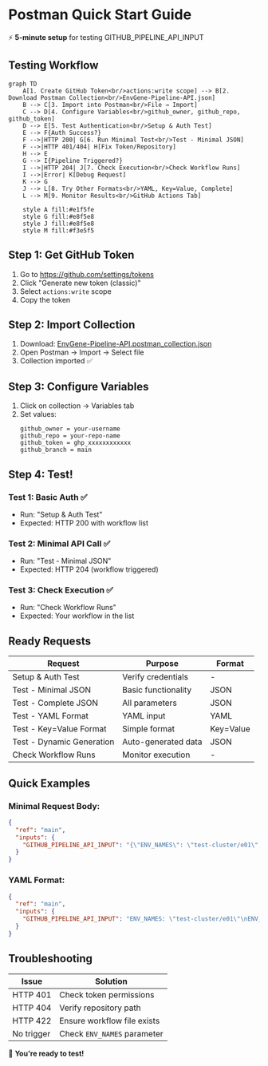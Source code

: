 # Postman Quick Start Guide

⚡ **5-minute setup** for testing GITHUB_PIPELINE_API_INPUT

## Testing Workflow

```mermaid
graph TD
    A[1. Create GitHub Token<br/>actions:write scope] --> B[2. Download Postman Collection<br/>EnvGene-Pipeline-API.json]
    B --> C[3. Import into Postman<br/>File → Import]
    C --> D[4. Configure Variables<br/>github_owner, github_repo, github_token]
    D --> E[5. Test Authentication<br/>Setup & Auth Test]
    E --> F{Auth Success?}
    F -->|HTTP 200| G[6. Run Minimal Test<br/>Test - Minimal JSON]
    F -->|HTTP 401/404| H[Fix Token/Repository]
    H --> E
    G --> I{Pipeline Triggered?}
    I -->|HTTP 204| J[7. Check Execution<br/>Check Workflow Runs]
    I -->|Error| K[Debug Request]
    K --> G
    J --> L[8. Try Other Formats<br/>YAML, Key=Value, Complete]
    L --> M[9. Monitor Results<br/>GitHub Actions Tab]
    
    style A fill:#e1f5fe
    style G fill:#e8f5e8
    style J fill:#e8f5e8
    style M fill:#f3e5f5
```

## Step 1: Get GitHub Token
1. Go to https://github.com/settings/tokens
2. Click "Generate new token (classic)"
3. Select `actions:write` scope
4. Copy the token

## Step 2: Import Collection
1. Download: [EnvGene-Pipeline-API.postman_collection.json](../postman/EnvGene-Pipeline-API.postman_collection.json)
2. Open Postman → Import → Select file
3. Collection imported ✅

## Step 3: Configure Variables
1. Click on collection → Variables tab
2. Set values:
   ```
   github_owner = your-username
   github_repo = your-repo-name  
   github_token = ghp_xxxxxxxxxxxx
   github_branch = main
   ```

## Step 4: Test!

### Test 1: Basic Auth ✅
- Run: "Setup & Auth Test"
- Expected: HTTP 200 with workflow list

### Test 2: Minimal API Call ✅
- Run: "Test - Minimal JSON"
- Expected: HTTP 204 (workflow triggered)

### Test 3: Check Execution ✅
- Run: "Check Workflow Runs"
- Expected: Your workflow in the list

## Ready Requests

| Request | Purpose | Format |
|---------|---------|---------|
| Setup & Auth Test | Verify credentials | - |
| Test - Minimal JSON | Basic functionality | JSON |
| Test - Complete JSON | All parameters | JSON |
| Test - YAML Format | YAML input | YAML |
| Test - Key=Value Format | Simple format | Key=Value |
| Test - Dynamic Generation | Auto-generated data | JSON |
| Check Workflow Runs | Monitor execution | - |

## Quick Examples

### Minimal Request Body:
```json
{
  "ref": "main",
  "inputs": {
    "GITHUB_PIPELINE_API_INPUT": "{\"ENV_NAMES\": \"test-cluster/e01\", \"ENV_INVENTORY_INIT\": \"true\"}"
  }
}
```

### YAML Format:
```json
{
  "ref": "main", 
  "inputs": {
    "GITHUB_PIPELINE_API_INPUT": "ENV_NAMES: \"test-cluster/e01\"\nENV_INVENTORY_INIT: true"
  }
}
```

## Troubleshooting

| Issue | Solution |
|-------|----------|
| HTTP 401 | Check token permissions |
| HTTP 404 | Verify repository path |
| HTTP 422 | Ensure workflow file exists |
| No trigger | Check `ENV_NAMES` parameter |

🎉 **You're ready to test!** 